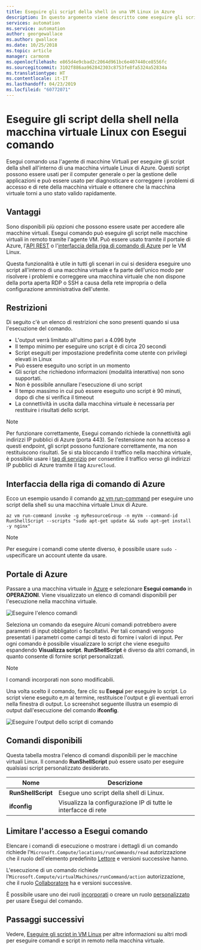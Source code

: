```yaml
---
title: Eseguire gli script della shell in una VM Linux in Azure
description: In questo argomento viene descritto come eseguire gli script all'interno di una macchina virtuale Linux di Azure tramite Esegui comando
services: automation
ms.service: automation
author: georgewallace
ms.author: gwallace
ms.date: 10/25/2018
ms.topic: article
manager: carmonm
ms.openlocfilehash: e865d4e9cbad2c2064d961bc6e407440ce8556fc
ms.sourcegitcommit: 3102f886aa962842303c8753fe8fa5324a52834a
ms.translationtype: HT
ms.contentlocale: it-IT
ms.lasthandoff: 04/23/2019
ms.locfileid: "60772071"
---
```

# <a name="run-shell-scripts-in-your-linux-vm-with-run-command"></a>Eseguire gli script della shell nella macchina virtuale Linux con Esegui comando

Esegui comando usa l'agente di macchine Virtuali per eseguire gli script della shell all'interno di una macchina virtuale Linux di Azure. Questi script possono essere usati per il computer generale o per la gestione delle applicazioni e può essere usato per diagnosticare e correggere i problemi di accesso e di rete della macchina virtuale e ottenere che la macchina virtuale torni a uno stato valido rapidamente.

## <a name="benefits"></a>Vantaggi

Sono disponibili più opzioni che possono essere usate per accedere alle macchine virtuali. Esegui comando può eseguire gli script nelle macchine virtuali in remoto tramite l'agente VM. Può essere usato tramite il portale di Azure, l'[API REST](/rest/api/compute/virtual%20machines%20run%20commands/runcommand) o l'[interfaccia della riga di comando di Azure](/cli/azure/vm/run-command?view=azure-cli-latest#az-vm-run-command-invoke) per le VM Linux.

Questa funzionalità è utile in tutti gli scenari in cui si desidera eseguire uno script all'interno di una macchina virtuale e fa parte dell'unico modo per risolvere i problemi e correggere una macchina virtuale che non dispone della porta aperta RDP o SSH a causa della rete impropria o della configurazione amministrativa dell'utente.

## <a name="restrictions"></a>Restrizioni

Di seguito c'è un elenco di restrizioni che sono presenti quando si usa l'esecuzione del comando.

* L'output verrà limitato all'ultimo pari a 4.096 byte
* Il tempo minimo per eseguire uno script è di circa 20 secondi
* Script eseguiti per impostazione predefinita come utente con privilegi elevati in Linux
* Può essere eseguito uno script in un momento
* Gli script che richiedono informazioni (modalità interattiva) non sono supportati.
* Non è possibile annullare l'esecuzione di uno script
* Il tempo massimo in cui può essere eseguito uno script è 90 minuti, dopo di che si verifica il timeout
* La connettività in uscita dalla macchina virtuale è necessaria per restituire i risultati dello script.

> [!NOTE]
> Per funzionare correttamente, Esegui comando richiede la connettività agli indirizzi IP pubblici di Azure (porta 443). Se l'estensione non ha accesso a questi endpoint, gli script possono funzionare correttamente, ma non restituiscono risultati. Se si sta bloccando il traffico nella macchina virtuale, è possibile usare i [tag di servizio](../../virtual-network/security-overview.md#service-tags) per consentire il traffico verso gli indirizzi IP pubblici di Azure tramite il tag `AzureCloud`.

## <a name="azure-cli"></a>Interfaccia della riga di comando di Azure

Ecco un esempio usando il comando [az vm run-command](/cli/azure/vm/run-command?view=azure-cli-latest#az-vm-run-command-invoke) per eseguire uno script della shell su una macchina virtuale Linux di Azure.

```azurecli-interactive
az vm run-command invoke -g myResourceGroup -n myVm --command-id RunShellScript --scripts "sudo apt-get update && sudo apt-get install -y nginx"
```

> [!NOTE]
> Per eseguire i comandi come utente diverso, è possibile usare `sudo -u`specificare un account utente da usare.

## <a name="azure-portal"></a>Portale di Azure

Passare a una macchina virtuale in [Azure](https://portal.azure.com) e selezionare **Esegui comando** in **OPERAZIONI**. Viene visualizzato un elenco di comandi disponibili per l'esecuzione nella macchina virtuale.

![Eseguire l'elenco comandi](./media/run-command/run-command-list.png)

Seleziona un comando da eseguire Alcuni comandi potrebbero avere parametri di input obbligatori o facoltativi. Per tali comandi vengono presentati i parametri come campi di testo di fornire i valori di input. Per ogni comando è possibile visualizzare lo script che viene eseguito espandendo **Visualizza script**. **RunShellScript** è diverso da altri comandi, in quanto consente di fornire script personalizzati.

> [!NOTE]
> I comandi incorporati non sono modificabili.

Una volta scelto il comando, fare clic su **Esegui** per eseguire lo script. Lo script viene eseguito e,m al termine, restituisce l'output e gli eventuali errori nella finestra di output. Lo screenshot seguente illustra un esempio di output dall'esecuzione del comando **ifconfig**.

![Eseguire l'output dello script di comando ](./media/run-command/run-command-script-output.png)

## <a name="available-commands"></a>Comandi disponibili

Questa tabella mostra l'elenco di comandi disponibili per le macchine virtuali Linux. Il comando **RunShellScript** può essere usato per eseguire qualsiasi script personalizzato desiderato.

|**Nome**|**Descrizione**|
|---|---|
|**RunShellScript**|Esegue uno script della shell di Linux.|
|**ifconfig**| Visualizza la configurazione IP di tutte le interfacce di rete|

## <a name="limiting-access-to-run-command"></a>Limitare l'accesso a Esegui comando

Elencare i comandi di esecuzione o mostrare i dettagli di un comando richiede l'`Microsoft.Compute/locations/runCommands/read` autorizzazione che il ruolo dell'elemento predefinito [Lettore](../../role-based-access-control/built-in-roles.md#reader) e versioni successive hanno.

L'esecuzione di un comando richiede l'`Microsoft.Compute/virtualMachines/runCommand/action` autorizzazione, che il ruolo [Collaboratore](../../role-based-access-control/built-in-roles.md#virtual-machine-contributor) ha e versioni successive.

È possibile usare uno dei ruoli [incorporati](../../role-based-access-control/built-in-roles.md) o creare un ruolo [personalizzato](../../role-based-access-control/custom-roles.md) per usare Esegui del comando.

## <a name="next-steps"></a>Passaggi successivi

Vedere, [Eseguire gli script in VM Linux](run-scripts-in-vm.md) per altre informazioni su altri modi per eseguire comandi e script in remoto nella macchina virtuale.
